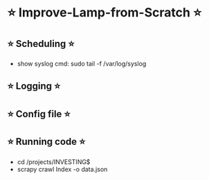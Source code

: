 # ⭐️ Improve-Lamp-from-Scratch ⭐️

## ⭐️ Scheduling ⭐️

- show syslog cmd: sudo tail -f /var/log/syslog

## ⭐️ Logging ⭐️

## ⭐️ Config file ⭐️

## ⭐️ Running code ⭐️

- cd /projects/INVESTING$
- scrapy crawl Index -o data.json
  
